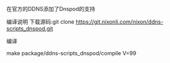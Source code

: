 在官方的DDNS添加了Dnspod的支持

编译说明
下载源码:git clone https://git.nixonli.com/nixon/ddns-scripts_dnspod.git

编译

make package/ddns-scripts_dnspod/compile V=99
